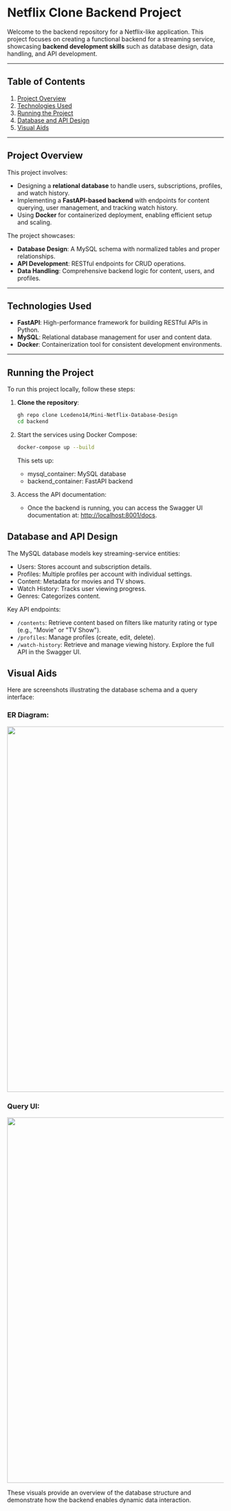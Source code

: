 # Netflix Clone Backend Project

Welcome to the backend repository for a Netflix-like application. This project focuses on creating a functional backend for a streaming service, showcasing **backend development skills** such as database design, data handling, and API development.

---

## Table of Contents
1. [Project Overview](#project-overview)
2. [Technologies Used](#technologies-used)
3. [Running the Project](#running-the-project)
4. [Database and API Design](#database-and-api-design)
5. [Visual Aids](#visual-aids)

---

## Project Overview

This project involves:
- Designing a **relational database** to handle users, subscriptions, profiles, and watch history.
- Implementing a **FastAPI-based backend** with endpoints for content querying, user management, and tracking watch history.
- Using **Docker** for containerized deployment, enabling efficient setup and scaling.

The project showcases:
- **Database Design**: A MySQL schema with normalized tables and proper relationships.
- **API Development**: RESTful endpoints for CRUD operations.
- **Data Handling**: Comprehensive backend logic for content, users, and profiles.

---

## Technologies Used

- **FastAPI**: High-performance framework for building RESTful APIs in Python.
- **MySQL**: Relational database management for user and content data.
- **Docker**: Containerization tool for consistent development environments.


---

## Running the Project

To run this project locally, follow these steps:

1. **Clone the repository**:
   ```bash
   gh repo clone Lcedeno14/Mini-Netflix-Database-Design
   cd backend
   ```

2. Start the services using Docker Compose:
   ```bash
   docker-compose up --build
   ```

   This sets up:
   - mysql_container: MySQL database
   - backend_container: FastAPI backend

4. Access the API documentation:
   - Once the backend is running, you can access the Swagger UI documentation at: [http://localhost:8001/docs](http://localhost:8001/docs).

## Database and API Design

The MySQL database models key streaming-service entities:

- Users: Stores account and subscription details.
- Profiles: Multiple profiles per account with individual settings.
- Content: Metadata for movies and TV shows.
- Watch History: Tracks user viewing progress.
- Genres: Categorizes content.
  
Key API endpoints:

- ```/contents```: Retrieve content based on filters like maturity rating or type (e.g., "Movie" or "TV Show").
- ```/profiles```: Manage profiles (create, edit, delete).
- ```/watch-history```: Retrieve and manage viewing history.
Explore the full API in the Swagger UI.


## Visual Aids
Here are screenshots illustrating the database schema and a query interface:

### ER Diagram: 

<img src="https://github.com/user-attachments/assets/b0df2a8f-0763-44ca-84e0-752244a04245" width="850">

### Query UI: 

<img src="https://github.com/user-attachments/assets/56dae5f5-54e1-4ced-9b22-28b15d60bbf8" width="850">

These visuals provide an overview of the database structure and demonstrate how the backend enables dynamic data interaction.

